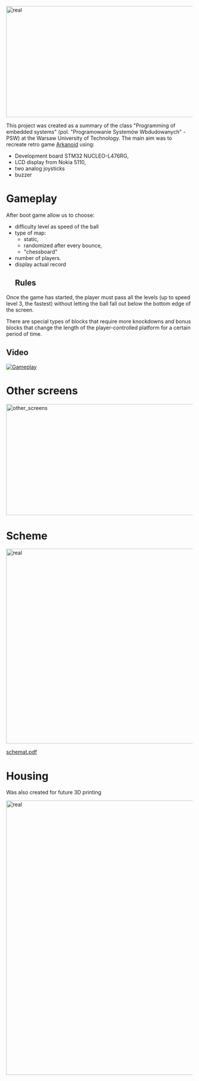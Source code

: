 

<img src="https://github.com/Bartek011/Arkanoid_STM32/assets/133026728/3490c9a5-0303-43db-a9ba-7a6b390312b8" alt="real" width="1000" height="300" style="display: block; margin: 0 auto;\">

This project was created as a summary of the class "Programming of embedded systems" (pol. "Programowanie Systemów Wbdudowanych" - PSW) at the Warsaw University of Technology. The main aim was to recreate retro game <a href="https://en.wikipedia.org/wiki/Arkanoid" target="_blank">Arkanoid</a> using:
- Development board STM32 NUCLEO-L476RG,
- LCD display from Nokia 5110,
- two analog joysticks
- buzzer
# Gameplay

After boot game allow us to choose:
- difficulty level as speed of the ball
- type of map:
  - static,
  - randomized after every bounce,
  - "chessboard"
- number of players.
- display actual record
  ## Rules
Once the game has started, the player must pass all the levels (up to speed level 3, the fastest) without letting the ball fall out below the bottom edge of the screen.

There are special types of blocks that require more knockdowns and bonus blocks that change the length of the player-controlled platform for a certain period of time.
## Video
<a href="https://www.youtube.com/watch?v=pgBTojNFUu4" target="_blank"><img src="https://i.imgur.com/fNSnsYo.png" alt="Gameplay"></a>

# Other screens

<img src="https://i.imgur.com/bpacA2b.png" alt="other_screens" width="1000" height="300" style="display: block; margin: 0 auto;\">

# Scheme

<img src="https://github.com/Bartek011/Arkanoid_STM32/assets/133026728/b84dd0e1-2674-486a-8c3e-ab5c631655a6" alt="real" width="1138" height="526" style="display: block; margin: 0 auto;\">

[schemat.pdf](https://github.com/Bartek011/Arkanoid_STM32/files/12411500/schemat.pdf)

# Housing

Was also created for future 3D printing

<img src="https://i.imgur.com/PWP2c4r.png" alt="real" width="879" height="741" style="display: block; margin: 0 auto;\">





